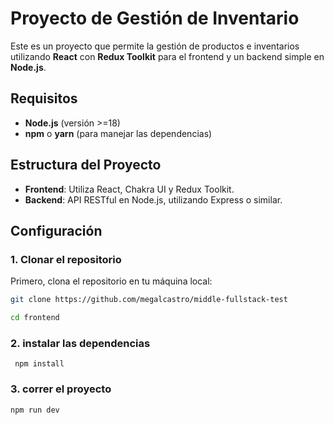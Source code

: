 # Proyecto de Gestión de Inventario

Este es un proyecto que permite la gestión de productos e inventarios utilizando **React** con **Redux Toolkit** para el frontend y un backend simple en **Node.js**.

## Requisitos

- **Node.js** (versión >=18)
- **npm** o **yarn** (para manejar las dependencias)

## Estructura del Proyecto

- **Frontend**: Utiliza React, Chakra UI y Redux Toolkit.
- **Backend**: API RESTful en Node.js, utilizando Express o similar.

## Configuración

### 1. Clonar el repositorio

Primero, clona el repositorio en tu máquina local:

```bash
git clone https://github.com/megalcastro/middle-fullstack-test

cd frontend

```

### 2. instalar las dependencias
```
 npm install
```

### 3. correr el proyecto

```
npm run dev

```
